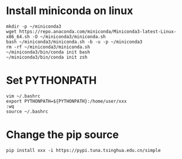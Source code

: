 # Install miniconda on linux
```
mkdir -p ~/miniconda3
wget https://repo.anaconda.com/miniconda/Miniconda3-latest-Linux-x86_64.sh -O ~/miniconda3/miniconda.sh
bash ~/miniconda3/miniconda.sh -b -u -p ~/miniconda3
rm -rf ~/miniconda3/miniconda.sh
~/miniconda3/bin/conda init bash
~/miniconda3/bin/conda init zsh
```

# Set PYTHONPATH
```
vim ~/.bashrc
export PYTHONPATH=${PYTHONPATH}:/home/user/xxx
:wq
source ~/.bashrc
```

# Change the pip source
```
pip install xxx -i https://pypi.tuna.tsinghua.edu.cn/simple
```
